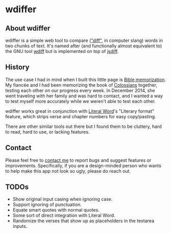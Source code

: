# wdiffer

## About wdiffer

wdiffer is a simple web tool to compare (["diff"](http://en.wikipedia.org/wiki/Diff_utility), in computer slang) words in two chunks of text. It's named after (and functionally almost equivalent to) the GNU tool [wdiff](http://www.gnu.org/software/wdiff/) but is implemented on top of [jsdiff](https://github.com/kpdecker/jsdiff).

## History

The use case I had in mind when I built this little page is [Bible memorization](http://www.desiringgod.org/blog/posts/ten-reasons-to-memorize-big-chunks-of-the-bible). My fiancée and I had been memorizing the book of [Colossians](http://esv.literalword.com/?q=col+1-4) together, testing each other on our progress every week. In December 2014, she went traveling with her family and was hard to contact, and I wanted a way to test myself more accurately while we weren't able to test each other.

wdiffer works great in conjunction with [Literal Word](http://www.literalword.com)'s "Literary format" feature, which strips verse and chapter numbers for easy copy/pasting.

There are other similar tools out there but I found them to be cluttery, hard to read, hard to use, or lacking features.

## Contact

Please feel free to [contact me](http://www.jasontku.com/contact/) to report bugs and suggest features or improvements. Specifically, if you are a design-minded person who wants to help make this app not look so ugly, please do reach out.

## TODOs

* Show original input casing when ignoring case.
* Support ignoring of punctuation.
* Equate smart quotes with normal quotes.
* Some sort of direct integration with Literal Word.
* Randomize the verses that show up as placeholders in the textarea inputs.
